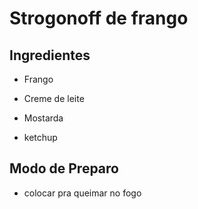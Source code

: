 # Strogonoff de frango

## Ingredientes

- Frango 

- Creme de leite

- Mostarda

- ketchup

## Modo de Preparo

- colocar pra queimar no fogo 
